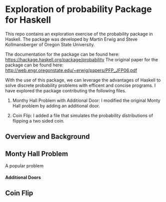 # Exploration of probability Package for Haskell

This repo contains an exploration exercise of the probability package in Haskell. The package was developed by Martin Erwig and Steve Kollmansberger of Oregon State University. 

The documentation for the package can be found here: https://hackage.haskell.org/package/probability
The original paper for the package can be found here: http://web.engr.oregonstate.edu/~erwig/papers/PFP_JFP06.pdf

With the use of this package, we can leverage the advantages of Haskell to solve discrete probability problems with efficent and concise programs. I have explored the package contributing the following files.

1) Monthy Hall Problem with Additional Door: I modified the original Monty Hall problem by adding an additional door. 

2) Coin Flip: I added a file that simulates the probability distributions of flipping a two sided coin. 

## Overview and Background






## Monty Hall Problem

A popular problem 

#### Additional Doors

## Coin Flip





